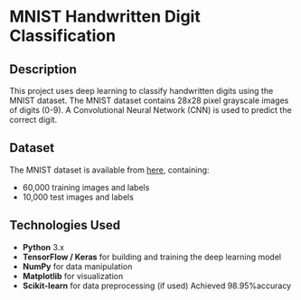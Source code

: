 
# MNIST Handwritten Digit Classification

## Description
This project uses deep learning to classify handwritten digits using the MNIST dataset. The MNIST dataset contains 28x28 pixel grayscale images of digits (0-9). A Convolutional Neural Network (CNN) is used to predict the correct digit.

## Dataset
The MNIST dataset is available from [here](http://yann.lecun.com/exdb/mnist/), containing:
- 60,000 training images and labels
- 10,000 test images and labels

## Technologies Used
- **Python** 3.x
- **TensorFlow / Keras** for building and training the deep learning model
- **NumPy** for data manipulation
- **Matplotlib** for visualization
- **Scikit-learn** for data preprocessing (if used)
Achieved 98.95%accuracy
